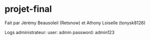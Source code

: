 # projet-final
Fait par Jérémy Beausoleil (Retsnow) et Athony Loiselle (tonysk8126)

Logs administrateur: user: admin password: admin123